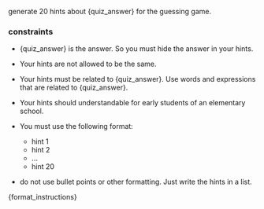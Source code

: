 generate 20 hints about {quiz_answer} for the guessing game.

### constraints
- {quiz_answer} is the answer. So you must hide the answer in your hints.
- Your hints are not allowed to be the same.
- Your hints must be related to {quiz_answer}. Use words and expressions that are related to {quiz_answer}.
- Your hints should understandable for early students of an elementary school.

- You must use the following format:
    - hint 1
    - hint 2
    - ...
    - hint 20

- do not use bullet points or other formatting. Just write the hints in a list.

{format_instructions}